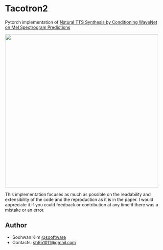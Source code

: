 # Tacotron2
  
Pytorch implementation of [Natural TTS Synthesis by Conditioning WaveNet on Mel Spectrogram Predictions](https://arxiv.org/abs/1712.05884)  
  
<img src="https://user-images.githubusercontent.com/42150335/94840259-1cfbe900-0453-11eb-8803-cac2ea30b425.png" width=500>
  
This implementation focuses as much as possible on the readability and extensibility of the code and the reproduction as it is in the paper. I would appreciate it if you could feedback or contribution at any time if there was a mistake or an error.
  
  
## Author
  
* Soohwan Kim [@sooftware](https://github.com/sooftware)
* Contacts: sh951011@gmail.com
